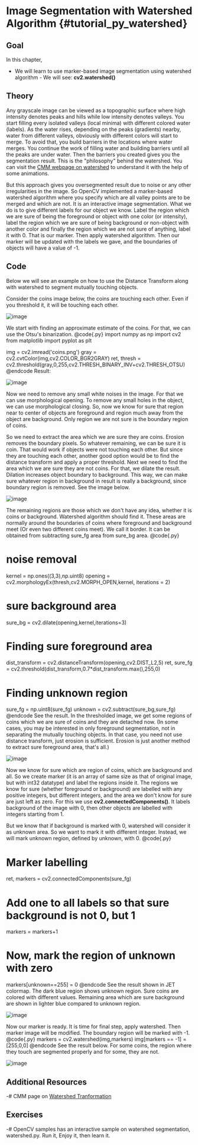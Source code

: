 Image Segmentation with Watershed Algorithm {#tutorial_py_watershed}
===========================================

Goal
----

In this chapter,
   -   We will learn to use marker-based image segmentation using watershed algorithm
    -   We will see: **cv2.watershed()**

Theory
------

Any grayscale image can be viewed as a topographic surface where high intensity denotes peaks and
hills while low intensity denotes valleys. You start filling every isolated valleys (local minima)
with different colored water (labels). As the water rises, depending on the peaks (gradients)
nearby, water from different valleys, obviously with different colors will start to merge. To avoid
that, you build barriers in the locations where water merges. You continue the work of filling water
and building barriers until all the peaks are under water. Then the barriers you created gives you
the segmentation result. This is the "philosophy" behind the watershed. You can visit the [CMM
webpage on watershed](http://cmm.ensmp.fr/~beucher/wtshed.html) to understand it with the help of
some animations.

But this approach gives you oversegmented result due to noise or any other irregularities in the
image. So OpenCV implemented a marker-based watershed algorithm where you specify which are all
valley points are to be merged and which are not. It is an interactive image segmentation. What we
do is to give different labels for our object we know. Label the region which we are sure of being
the foreground or object with one color (or intensity), label the region which we are sure of being
background or non-object with another color and finally the region which we are not sure of
anything, label it with 0. That is our marker. Then apply watershed algorithm. Then our marker will
be updated with the labels we gave, and the boundaries of objects will have a value of -1.

Code
----

Below we will see an example on how to use the Distance Transform along with watershed to segment
mutually touching objects.

Consider the coins image below, the coins are touching each other. Even if you threshold it, it will
be touching each other.

![image](images/water_coins.jpg)

We start with finding an approximate estimate of the coins. For that, we can use the Otsu's
binarization.
@code{.py}
import numpy as np
import cv2
from matplotlib import pyplot as plt

img = cv2.imread('coins.png')
gray = cv2.cvtColor(img,cv2.COLOR_BGR2GRAY)
ret, thresh = cv2.threshold(gray,0,255,cv2.THRESH_BINARY_INV+cv2.THRESH_OTSU)
@endcode
Result:

![image](images/water_thresh.jpg)

Now we need to remove any small white noises in the image. For that we can use morphological
opening. To remove any small holes in the object, we can use morphological closing. So, now we know
for sure that region near to center of objects are foreground and region much away from the object
are background. Only region we are not sure is the boundary region of coins.

So we need to extract the area which we are sure they are coins. Erosion removes the boundary
pixels. So whatever remaining, we can be sure it is coin. That would work if objects were not
touching each other. But since they are touching each other, another good option would be to find
the distance transform and apply a proper threshold. Next we need to find the area which we are sure
they are not coins. For that, we dilate the result. Dilation increases object boundary to
background. This way, we can make sure whatever region in background in result is really a
background, since boundary region is removed. See the image below.

![image](images/water_fgbg.jpg)

The remaining regions are those which we don't have any idea, whether it is coins or background.
Watershed algorithm should find it. These areas are normally around the boundaries of coins where
foreground and background meet (Or even two different coins meet). We call it border. It can be
obtained from subtracting sure_fg area from sure_bg area.
@code{.py}
# noise removal
kernel = np.ones((3,3),np.uint8)
opening = cv2.morphologyEx(thresh,cv2.MORPH_OPEN,kernel, iterations = 2)

# sure background area
sure_bg = cv2.dilate(opening,kernel,iterations=3)

# Finding sure foreground area
dist_transform = cv2.distanceTransform(opening,cv2.DIST_L2,5)
ret, sure_fg = cv2.threshold(dist_transform,0.7*dist_transform.max(),255,0)

# Finding unknown region
sure_fg = np.uint8(sure_fg)
unknown = cv2.subtract(sure_bg,sure_fg)
@endcode
See the result. In the thresholded image, we get some regions of coins which we are sure of coins
and they are detached now. (In some cases, you may be interested in only foreground segmentation,
not in separating the mutually touching objects. In that case, you need not use distance transform,
just erosion is sufficient. Erosion is just another method to extract sure foreground area, that's
all.)

![image](images/water_dt.jpg)

Now we know for sure which are region of coins, which are background and all. So we create marker
(it is an array of same size as that of original image, but with int32 datatype) and label the
regions inside it. The regions we know for sure (whether foreground or background) are labelled with
any positive integers, but different integers, and the area we don't know for sure are just left as
zero. For this we use **cv2.connectedComponents()**. It labels background of the image with 0, then
other objects are labelled with integers starting from 1.

But we know that if background is marked with 0, watershed will consider it as unknown area. So we
want to mark it with different integer. Instead, we will mark unknown region, defined by unknown,
with 0.
@code{.py}
# Marker labelling
ret, markers = cv2.connectedComponents(sure_fg)

# Add one to all labels so that sure background is not 0, but 1
markers = markers+1

# Now, mark the region of unknown with zero
markers[unknown==255] = 0
@endcode
See the result shown in JET colormap. The dark blue region shows unknown region. Sure coins are
colored with different values. Remaining area which are sure background are shown in lighter blue
compared to unknown region.

![image](images/water_marker.jpg)

Now our marker is ready. It is time for final step, apply watershed. Then marker image will be
modified. The boundary region will be marked with -1.
@code{.py}
markers = cv2.watershed(img,markers)
img[markers == -1] = [255,0,0]
@endcode
See the result below. For some coins, the region where they touch are segmented properly and for
some, they are not.

![image](images/water_result.jpg)

Additional Resources
--------------------

-#  CMM page on [Watershed Tranformation](http://cmm.ensmp.fr/~beucher/wtshed.html)

Exercises
---------

-#  OpenCV samples has an interactive sample on watershed segmentation, watershed.py. Run it, Enjoy
    it, then learn it.

